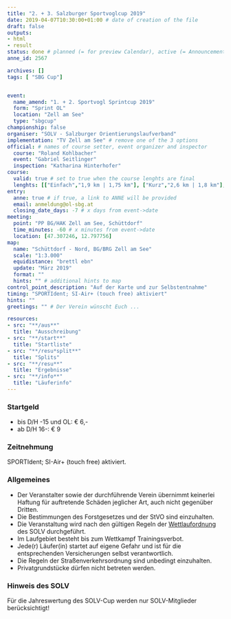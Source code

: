 ```yaml
---
title: "2. + 3. Salzburger Sportvoglcup 2019"
date: 2019-04-07T10:30:00+01:00 # date of creation of the file
draft: false
outputs:
- html
- result
status: done # planned (= for preview Calendar), active (= Announcement...), done (=Results...)
anne_id: 2567

archives: []
tags: [ "SBG Cup"]


event:
  name_amend: "1. + 2. Sportvogl Sprintcup 2019"
  form: "Sprint OL"
  location: "Zell am See"
  type: "sbgcup"
championship: false
organiser: "SOLV - Salzburger Orientierungslaufverband"
implementation: "TV Zell am See" # remove one of the 3 options
official: # names of course setter, event organizer and inspector
  course: "Roland Kohlbacher"
  event: "Gabriel Seitlinger"
  inspection: "Katharina Hinterhofer"
course:
  valid: true # set to true when the course lenghts are final
  lenghts: [["Einfach","1,9 km | 1,75 km"], ["Kurz","2,6 km | 1,8 km"], ["Mittel","2,7 km | 2,65 km"], ["Lang","3,25 km | 3,05 km"], ["Family", "1,1 km | 1,5 km"]]
entry:
  anne: true # if true, a link to ANNE will be provided
  email: anmeldung@ol-sbg.at
  closing_date_days: -7 # x days from event->date
meeting:
  point: "PP BG/HAK Zell am See, Schüttdorf"
  time_minutes: -60 # x minutes from event->date
  location: [47.307246, 12.797756]
map:
  name: "Schüttdorf - Nord, BG/BRG Zell am See"
  scale: "1:3.000"
  equidistance: "brettl ebn"
  update: "März 2019"
  format: ""
  hints: "" # additional hints to map
control_point_description: "Auf der Karte und zur Selbstentnahme"
timing: "SPORTIdent; SI-Air+ (touch free) aktiviert"
hints: ""
greetings: "" # Der Verein wünscht Euch ...

resources:
- src: "**/aus**"
  title: "Ausschreibung"
- src: "**/start**"
  title: "Startliste"
- src: "**/resu*split**"
  title: "Splits"
- src: "**/resu**"
  title: "Ergebnisse"
- src: "**/info**"
  title: "Läuferinfo"
---
```


### Startgeld

- bis D/H -15 und OL: € 6,-
- ab D/H 16-: € 9

### Zeitnehmung

SPORTIdent; SI-Air+ (touch free) aktiviert.

### Allgemeines

- Der Veranstalter sowie der durchführende Verein übernimmt keinerlei Haftung für auftretende Schäden jeglicher Art, auch nicht gegenüber Dritten.
- Die Bestimmungen des Forstgesetzes und der StVO sind einzuhalten.
- Die Veranstaltung wird nach den gültigen Regeln der [Wettlaufordnung](../../wettlaufordnung) des SOLV durchgeführt.
- Im Laufgebiet besteht bis zum Wettkampf Trainingsverbot.
- Jede\(r) Läufer(in) startet auf eigene Gefahr und ist für die entsprechenden Versicherungen selbst verantwortlich.
- Die Regeln der Straßenverkehrsordnung sind unbedingt einzuhalten.
- Privatgrundstücke dürfen nicht betreten werden.

### Hinweis des SOLV

Für die Jahreswertung des SOLV-Cup werden nur SOLV-Mitglieder berücksichtigt!

